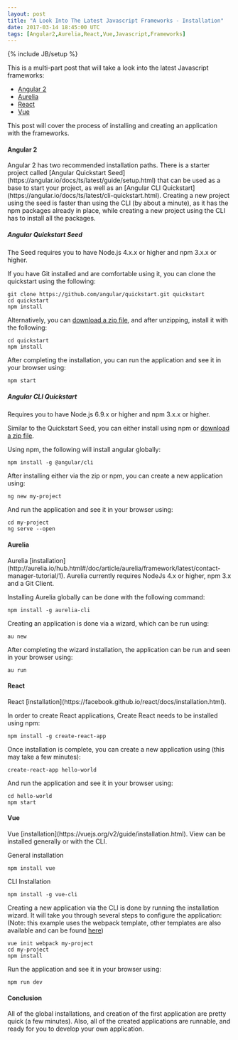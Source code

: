 ```yaml
---
layout: post
title: "A Look Into The Latest Javascript Frameworks - Installation"
date: 2017-03-14 18:45:00 UTC
tags: [Angular2,Aurelia,React,Vue,Javascript,Frameworks]
---
```

{% include JB/setup %}

This is a multi-part post that will take a look into the latest Javascript frameworks:
- [Angular 2](https://angular.io)
- [Aurelia](http://aurelia.io)
- [React](https://facebook.github.io/react)
- [Vue](https://vuejs.org)

This post will cover the process of installing and creating an application with the frameworks.

<h4>Angular 2</h4>
Angular 2 has two recommended installation paths. There is a starter project called [Angular Quickstart Seed](https://angular.io/docs/ts/latest/guide/setup.html) that can be used as a base to start your project, as well as an [Angular CLI Quickstart](https://angular.io/docs/ts/latest/cli-quickstart.html). Creating a new project using the seed is faster than using the CLI (by about a minute), as it has the npm packages already in place, while creating a new project using the CLI has to install all the packages.

<h5>Angular Quickstart Seed</h5>
The Seed requires you to have Node.js 4.x.x or higher and npm 3.x.x or higher.

If you have Git installed and are comfortable using it, you can clone the quickstart using the following:

```highlight bash
git clone https://github.com/angular/quickstart.git quickstart
cd quickstart
npm install
```

Alternatively, you can [download a zip file](https://github.com/angular/quickstart/archive/master.zip), and after unzipping, install it with the following:

```highlight bash
cd quickstart
npm install
```

After completing the installation, you can run the application and see it in your browser using:
```highlight bash
npm start
```

<h5>Angular CLI Quickstart</h5>
Requires you to have Node.js 6.9.x or higher and npm 3.x.x or higher.

Similar to the Quickstart Seed, you can either install using npm or [download a zip file](https://angular.io/resources/zips/cli-quickstart/cli-quickstart.zip).

Using npm, the following will install angular globally:
```highlight bash
npm install -g @angular/cli
```

After installing either via the zip or npm, you can create a new application using:
```highlight bash
ng new my-project
```

And run the application and see it in your browser using:
```highlight bash
cd my-project
ng serve --open
```

<h4>Aurelia</h4>
Aurelia [installation](http://aurelia.io/hub.html#/doc/article/aurelia/framework/latest/contact-manager-tutorial/1).
Aurelia currently requires NodeJs 4.x or higher, npm 3.x and a Git Client.

Installing Aurelia globally can be done with the following command:
```highlight bash
npm install -g aurelia-cli
```

Creating an application is done via a wizard, which can be run using:
```highlight bash
au new
```

After completing the wizard installation, the application can be run and seen in your browser using:
```highlight bash
au run
```

<h4>React</h4>
React [installation](https://facebook.github.io/react/docs/installation.html).

In order to create React applications, Create React needs to be installed using npm:
```highlight bash
npm install -g create-react-app
```

Once installation is complete, you can create a new application using (this may take a few minutes):
```highlight bash
create-react-app hello-world
```

And run the application and see it in your browser using:
```highlight bash
cd hello-world
npm start
```

<h4>Vue</h4>
Vue [installation](https://vuejs.org/v2/guide/installation.html). View can be installed generally or with the CLI.

General installation
```highlight bash
npm install vue
```
CLI Installation
```highlight bash
npm install -g vue-cli
```

Creating a new application via the CLI is done by running the installation wizard. It will take you through several steps to configure the application:
(Note: this example uses the webpack template, other templates are also available and can be found [here](https://github.com/vuejs-templates))
```highlight bash
vue init webpack my-project
cd my-project
npm install
```

Run the application and see it in your browser using:
```highlight bash
npm run dev
```

<h4>Conclusion</h4>
All of the global installations, and creation of the first application are pretty quick (a few minutes). Also, all of the created applications are runnable, and ready for you to develop your own application.